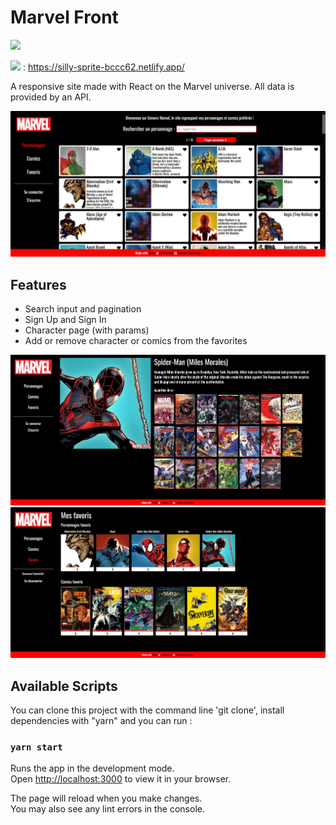 # Marvel Front

<img src="https://img.shields.io/badge/React-20232A?style=for-the-badge&logo=react&logoColor=61DAFB">

<img src="https://api.netlify.com/api/v1/badges/442c11d2-e86f-4974-b2ac-c08e8b233569/deploy-status"> : <a href="https://silly-sprite-bccc62.netlify.app/" target="_blank">https://silly-sprite-bccc62.netlify.app/</a>

A responsive site made with React on the Marvel universe. All data is provided by an API.

<img src="./src/assets/img/preview/marvel1.jpg" alt="marvel front"/>

## Features

- Search input and pagination
- Sign Up and Sign In
- Character page (with params)
- Add or remove character or comics from the favorites

<img src="./src/assets/img/preview/marvel2.jpg" alt="marvel character"/>

<img src="./src/assets/img/preview/marvel3.jpg" alt="marvel favorites"/>

## Available Scripts

You can clone this project with the command line 'git clone', install dependencies with "yarn" and you can run :

### `yarn start`

Runs the app in the development mode.\
Open [http://localhost:3000](http://localhost:3000) to view it in your browser.

The page will reload when you make changes.\
You may also see any lint errors in the console.
